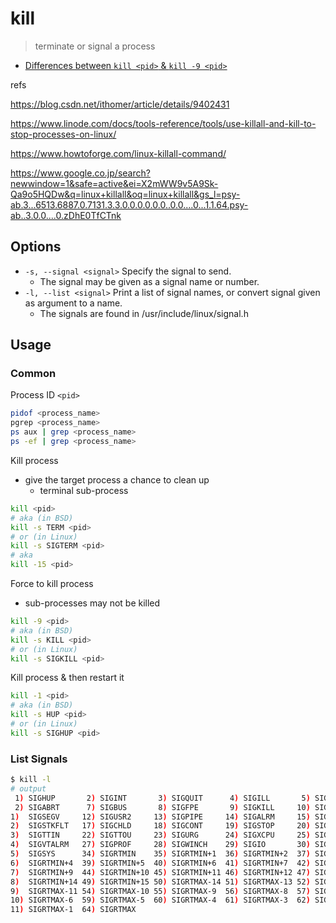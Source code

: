 # kill

> terminate or signal a process

- [Differences between `kill <pid>` & `kill -9 <pid>`](https://unix.stackexchange.com/questions/8916/when-should-i-not-kill-9-a-process)

refs

https://blog.csdn.net/ithomer/article/details/9402431

https://www.linode.com/docs/tools-reference/tools/use-killall-and-kill-to-stop-processes-on-linux/

https://www.howtoforge.com/linux-killall-command/

https://www.google.co.jp/search?newwindow=1&safe=active&ei=X2mWW9v5A9Sk-Qa9o5HQDw&q=linux+killall&oq=linux+killall&gs_l=psy-ab.3...6513.6887.0.7131.3.3.0.0.0.0.0.0..0.0....0...1.1.64.psy-ab..3.0.0....0.zDhE0TfCTnk

## Options

- `-s, --signal <signal>` Specify the signal to send.
    - The signal may be given as a signal name or number.
- `-l, --list <signal>` Print a list of signal names, or convert signal given as argument to a name.
    - The signals are found in /usr/include/linux/signal.h

## Usage

### Common

Process ID `<pid>`

```bash
pidof <process_name>
pgrep <process_name>
ps aux | grep <process_name>
ps -ef | grep <process_name>
```

Kill process

- give the target process a chance to clean up
    - terminal sub-process

```bash
kill <pid>
# aka (in BSD)
kill -s TERM <pid>
# or (in Linux)
kill -s SIGTERM <pid>
# aka
kill -15 <pid>
```

Force to kill process

- sub-processes may not be killed

```bash
kill -9 <pid>
# aka (in BSD)
kill -s KILL <pid>
# or (in Linux)
kill -s SIGKILL <pid>
```

Kill process & then restart it

```bash
kill -1 <pid>
# aka (in BSD)
kill -s HUP <pid>
# or (in Linux)
kill -s SIGHUP <pid>
```

### List Signals

```bash
$ kill -l
# output
 1) SIGHUP       2) SIGINT       3) SIGQUIT      4) SIGILL       5) SIGTRAP
 2) SIGABRT      7) SIGBUS       8) SIGFPE       9) SIGKILL     10) SIGUSR1
1)  SIGSEGV     12) SIGUSR2     13) SIGPIPE     14) SIGALRM     15) SIGTERM
2)  SIGSTKFLT   17) SIGCHLD     18) SIGCONT     19) SIGSTOP     20) SIGTSTP
3)  SIGTTIN     22) SIGTTOU     23) SIGURG      24) SIGXCPU     25) SIGXFSZ
4)  SIGVTALRM   27) SIGPROF     28) SIGWINCH    29) SIGIO       30) SIGPWR
5)  SIGSYS      34) SIGRTMIN    35) SIGRTMIN+1  36) SIGRTMIN+2  37) SIGRTMIN+3
6)  SIGRTMIN+4  39) SIGRTMIN+5  40) SIGRTMIN+6  41) SIGRTMIN+7  42) SIGRTMIN+8
7)  SIGRTMIN+9  44) SIGRTMIN+10 45) SIGRTMIN+11 46) SIGRTMIN+12 47) SIGRTMIN+13
8)  SIGRTMIN+14 49) SIGRTMIN+15 50) SIGRTMAX-14 51) SIGRTMAX-13 52) SIGRTMAX-12
9)  SIGRTMAX-11 54) SIGRTMAX-10 55) SIGRTMAX-9  56) SIGRTMAX-8  57) SIGRTMAX-7
10) SIGRTMAX-6  59) SIGRTMAX-5  60) SIGRTMAX-4  61) SIGRTMAX-3  62) SIGRTMAX-2
11) SIGRTMAX-1  64) SIGRTMAX
```